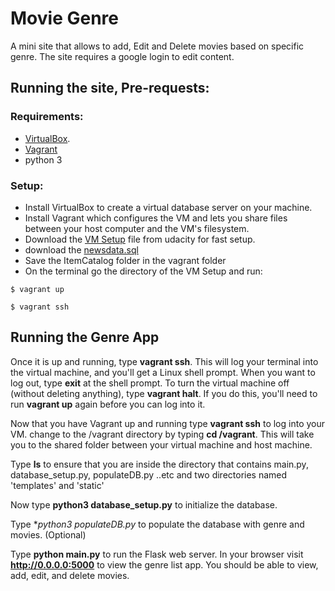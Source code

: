 # Movie Genre
A mini site that allows to add, Edit and Delete movies based on specific genre. The site requires a google login to edit content.

## Running the site, Pre-requests:
### Requirements:

- [VirtualBox](https://www.virtualbox.org/wiki/Downloads).
- [Vagrant](https://www.vagrantup.com/downloads.html)
- python 3

###  Setup:
- Install VirtualBox to create a virtual database server on your machine.
- Install Vagrant which configures the VM and lets you share files between your host computer and the VM's filesystem.
- Download the [VM Setup](https://github.com/udacity/fullstack-nanodegree-vm) file from udacity for fast setup. 
- download the [newsdata.sql](https://d17h27t6h515a5.cloudfront.net/topher/2016/August/57b5f748_newsdata/newsdata.zip)
- Save the ItemCatalog folder in the vagrant folder
- On the terminal go the directory of the VM Setup and run: 

```
$ vagrant up
```
```
$ vagrant ssh
```

## Running the Genre App
Once it is up and running, type **vagrant ssh**. This will log your terminal into the virtual machine, and you'll get a Linux shell prompt. When you want to log out, type **exit** at the shell prompt.  To turn the virtual machine off (without deleting anything), type **vagrant halt**. If you do this, you'll need to run **vagrant up** again before you can log into it.


Now that you have Vagrant up and running type **vagrant ssh** to log into your VM.  change to the /vagrant directory by typing **cd /vagrant**. This will take you to the shared folder between your virtual machine and host machine.

Type **ls** to ensure that you are inside the directory that contains main.py, database_setup.py, populateDB.py ..etc and two directories named 'templates' and 'static'

Now type **python3 database_setup.py** to initialize the database.

Type **python3 populateDB.py* to populate the database with genre and movies. (Optional)

Type **python main.py** to run the Flask web server. In your browser visit **http://0.0.0.0:5000** to view the genre list app.  You should be able to view, add, edit, and delete movies.
